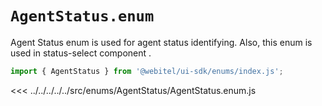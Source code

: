 # `AgentStatus.enum`

Agent Status enum is used for agent status identifying. Also, this enum is used in status-select component .

```js
import { AgentStatus } from '@webitel/ui-sdk/enums/index.js';
```

<<< ../../../../../src/enums/AgentStatus/AgentStatus.enum.js
